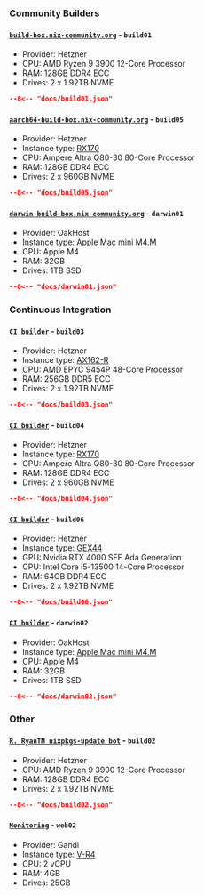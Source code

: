 ### Community Builders

#### [`build-box.nix-community.org`](./community-builders.md) - `build01`

- Provider: Hetzner
- CPU: AMD Ryzen 9 3900 12-Core Processor
- RAM: 128GB DDR4 ECC
- Drives: 2 x 1.92TB NVME

```json
--8<-- "docs/build01.json"
```

#### [`aarch64-build-box.nix-community.org`](./community-builders.md) - `build05`

- Provider: Hetzner
- Instance type: [RX170](https://www.hetzner.com/dedicated-rootserver/rx170)
- CPU: Ampere Altra Q80-30 80-Core Processor
- RAM: 128GB DDR4 ECC
- Drives: 2 x 960GB NVME

```json
--8<-- "docs/build05.json"
```

#### [`darwin-build-box.nix-community.org`](./community-builders.md) - `darwin01`

- Provider: OakHost
- Instance type: [Apple Mac mini M4.M](https://www.oakhost.net/product/mac-mini-hosting-m4-32gb)
- CPU: Apple M4
- RAM: 32GB
- Drives: 1TB SSD

```json
--8<-- "docs/darwin01.json"
```

### Continuous Integration

#### [`CI builder`](./continuous-integration.md) - `build03`

- Provider: Hetzner
- Instance type: [AX162-R](https://www.hetzner.com/dedicated-rootserver/ax162-r)
- CPU: AMD EPYC 9454P 48-Core Processor
- RAM: 256GB DDR5 ECC
- Drives: 2 x 1.92TB NVME

```json
--8<-- "docs/build03.json"
```

#### [`CI builder`](./continuous-integration.md) - `build04`

- Provider: Hetzner
- Instance type: [RX170](https://www.hetzner.com/dedicated-rootserver/rx170)
- CPU: Ampere Altra Q80-30 80-Core Processor
- RAM: 128GB DDR4 ECC
- Drives: 2 x 960GB NVME

```json
--8<-- "docs/build04.json"
```

#### [`CI builder`](./continuous-integration.md) - `build06`

- Provider: Hetzner
- Instance type: [GEX44](https://www.hetzner.com/dedicated-rootserver/gex44)
- GPU: Nvidia RTX 4000 SFF Ada Generation
- CPU: Intel Core i5-13500 14-Core Processor
- RAM: 64GB DDR4 ECC
- Drives: 2 x 1.92TB NVME

```json
--8<-- "docs/build06.json"
```

#### [`CI builder`](./continuous-integration.md) - `darwin02`

- Provider: OakHost
- Instance type: [Apple Mac mini M4.M](https://www.oakhost.net/product/mac-mini-hosting-m4-32gb)
- CPU: Apple M4
- RAM: 32GB
- Drives: 1TB SSD

```json
--8<-- "docs/darwin02.json"
```

### Other

#### [`R. RyanTM nixpkgs-update bot`](./update-bot.md) - `build02`

- Provider: Hetzner
- CPU: AMD Ryzen 9 3900 12-Core Processor
- RAM: 128GB DDR4 ECC
- Drives: 2 x 1.92TB NVME

```json
--8<-- "docs/build02.json"
```

#### [`Monitoring`](./other-services.md#monitoring) - `web02`

- Provider: Gandi
- Instance type: [V-R4](https://www.gandi.net/en-GB/cloud/vps)
- CPU: 2 vCPU
- RAM: 4GB
- Drives: 25GB
